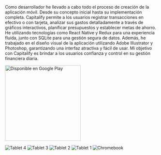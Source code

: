Como desarrollador he llevado a cabo todo el proceso de creación de la aplicación móvil. Desde su concepto inicial hasta su implementación completa. Capitalify permite a los usuarios registrar transacciones en efectivo o con tarjeta, analizar sus gastos detalladamente a través de gráficos interactivos, planificar presupuestos y establecer metas de ahorro. He utilizando tecnologías como React Native y Redux para una experiencia fluida, junto con SQLite para una gestión segura de datos. 
Además, he trabajado en el diseño visual de la aplicación utilizando Adobe Illustrator y Photoshop, garantizando una interfaz atractiva y fácil de usar. Mi objetivo con Capitalify es brindar a los usuarios confianza y control en su gestión financiera diaria.

<a href='https://play.google.com/store/apps/details?id=com.app.capitalify'><img alt='Disponible en Google Play' src='https://play.google.com/intl/en_us/badges/static/images/badges/es-419_badge_web_generic.png' width="250"/></a>

![Tablet 4](https://github.com/user-attachments/assets/62eb3ed9-5d35-4c97-942b-7dec19d746cc)
![Tablet 3](https://github.com/user-attachments/assets/a6c95481-e54c-46dc-aee4-cd14c452c1da)
![Tablet 2](https://github.com/user-attachments/assets/5b4c45f2-e831-4c7e-9b18-17b098577dc9)
![Tablet 1](https://github.com/user-attachments/assets/cb4f8411-0070-4b31-892f-f624c3e9e4b8)
![Chromebook](https://github.com/user-attachments/assets/48e41264-20ec-4776-a7b9-422b02d036d3)
